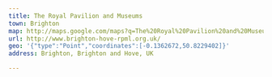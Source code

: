 ```yaml
---
title: The Royal Pavilion and Museums
town: Brighton
map: http://maps.google.com/maps?q=The%20Royal%20Pavilion%20and%20Museums%2C%204/5%20Pavilion%20Buildings%2C%20Brighton%2C%20GB%2C%20BN1%201EE
url: http://www.brighton-hove-rpml.org.uk/
geo: '{"type":"Point","coordinates":[-0.1362672,50.8229402]}'
address: Brighton, Brighton and Hove, UK

---
```


